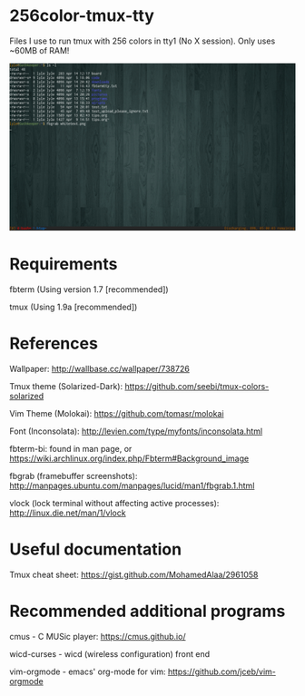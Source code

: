256color-tmux-tty
=================

Files I use to run tmux with 256 colors in tty1 (No X session). Only uses ~60MB of RAM!

![Screenshot](screenshot.png)

Requirements
============

fbterm (Using version 1.7 [recommended])

tmux (Using 1.9a [recommended])


References
==========
Wallpaper: http://wallbase.cc/wallpaper/738726

Tmux theme (Solarized-Dark): https://github.com/seebi/tmux-colors-solarized

Vim Theme (Molokai): https://github.com/tomasr/molokai

Font (Inconsolata): http://levien.com/type/myfonts/inconsolata.html

fbterm-bi: found in man page, or https://wiki.archlinux.org/index.php/Fbterm#Background_image

fbgrab (framebuffer screenshots): http://manpages.ubuntu.com/manpages/lucid/man1/fbgrab.1.html

vlock (lock terminal without affecting active processes): http://linux.die.net/man/1/vlock

Useful documentation
====================
Tmux cheat sheet: https://gist.github.com/MohamedAlaa/2961058

Recommended additional programs
===============================

cmus - C MUSic player: https://cmus.github.io/

wicd-curses - wicd (wireless configuration) front end

vim-orgmode - emacs' org-mode for vim: https://github.com/jceb/vim-orgmode
